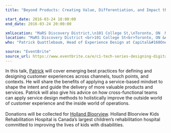 ```yaml
---
title: "Beyond Products: Creating Value, Differentiation, and Impact through Service Design by Patrick Quattlebaum"

start_date: 2016-03-24 18:00:00
end_date: 2016-03-24 20:00:00

xmlLocation: "MaRS Discovery District,\n101 College St,\nToronto, ON  M5G 1L7\nCanada"
location: "MaRS Discovery District <br>101 College St<br>Toronto, ON &#0020 M5G 1L7<br>Canada"
who: "Patrick Quattlebaum, Head of Experience Design at Capital&#160One and Managing Director at Adaptive Path"

source: "EventBrite"
source_url: https://www.eventbrite.ca/e/c1-tech-series-designing-digital-tickets-22285207656
---
```

In this talk, <a href="https://twitter.com/ptquattlebaum" target="_blank">Patrick</a> will cover emerging best practices for defining and designing customer experiences across channels, touch points, and contexts. He will share the benefits of applying a service-based mindset to shape the intent and guide the delivery of more valuable products and services. Patrick will also give his advice on how cross-functional teams can apply service design methods to holistically improve the outside world of customer experience and the inside world of operations.
<br/><br/>
Donations will be collected for <a href="http://www.hollandbloorview.ca/Home" target="_blank">Holland Bloorview</a>. Holland Bloorview Kids Rehabilitation Hospital is Canada’s largest children’s rehabilitation hospital committed to improving the lives of kids with disabilities.
